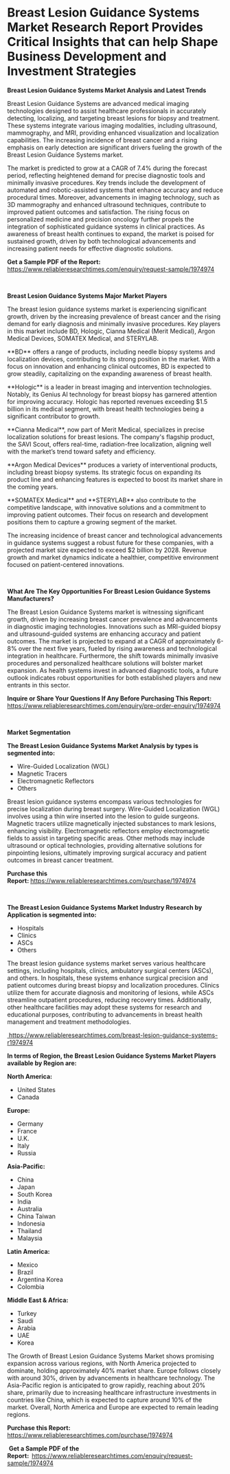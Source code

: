 <p><h1>Breast Lesion Guidance Systems Market Research Report Provides Critical Insights that can help Shape Business Development and Investment Strategies</h1></p><p><strong>Breast Lesion Guidance Systems Market Analysis and Latest Trends</strong></p>
<p><p>Breast Lesion Guidance Systems are advanced medical imaging technologies designed to assist healthcare professionals in accurately detecting, localizing, and targeting breast lesions for biopsy and treatment. These systems integrate various imaging modalities, including ultrasound, mammography, and MRI, providing enhanced visualization and localization capabilities. The increasing incidence of breast cancer and a rising emphasis on early detection are significant drivers fueling the growth of the Breast Lesion Guidance Systems market.</p><p>The market is predicted to grow at a CAGR of 7.4% during the forecast period, reflecting heightened demand for precise diagnostic tools and minimally invasive procedures. Key trends include the development of automated and robotic-assisted systems that enhance accuracy and reduce procedural times. Moreover, advancements in imaging technology, such as 3D mammography and enhanced ultrasound techniques, contribute to improved patient outcomes and satisfaction. The rising focus on personalized medicine and precision oncology further propels the integration of sophisticated guidance systems in clinical practices. As awareness of breast health continues to expand, the market is poised for sustained growth, driven by both technological advancements and increasing patient needs for effective diagnostic solutions.</p></p>
<p><strong>Get a Sample PDF of the Report:&nbsp;</strong> <a href="https://www.reliableresearchtimes.com/enquiry/request-sample/1974974?utm_campaign=3612&utm_medium=2&utm_source=Github&utm_content=ia&utm_term=16042025&utm_id=breast-lesion-guidance-systems">https://www.reliableresearchtimes.com/enquiry/request-sample/1974974</a></p>
<p>&nbsp;</p>
<p><strong>Breast Lesion Guidance Systems Major Market Players</strong></p>
<p><p>The breast lesion guidance systems market is experiencing significant growth, driven by the increasing prevalence of breast cancer and the rising demand for early diagnosis and minimally invasive procedures. Key players in this market include BD, Hologic, Cianna Medical (Merit Medical), Argon Medical Devices, SOMATEX Medical, and STERYLAB.</p><p>**BD** offers a range of products, including needle biopsy systems and localization devices, contributing to its strong position in the market. With a focus on innovation and enhancing clinical outcomes, BD is expected to grow steadily, capitalizing on the expanding awareness of breast health.</p><p>**Hologic** is a leader in breast imaging and intervention technologies. Notably, its Genius AI technology for breast biopsy has garnered attention for improving accuracy. Hologic has reported revenues exceeding $1.5 billion in its medical segment, with breast health technologies being a significant contributor to growth.</p><p>**Cianna Medical**, now part of Merit Medical, specializes in precise localization solutions for breast lesions. The company's flagship product, the SAVI Scout, offers real-time, radiation-free localization, aligning well with the market’s trend toward safety and efficiency.</p><p>**Argon Medical Devices** produces a variety of interventional products, including breast biopsy systems. Its strategic focus on expanding its product line and enhancing features is expected to boost its market share in the coming years.</p><p>**SOMATEX Medical** and **STERYLAB** also contribute to the competitive landscape, with innovative solutions and a commitment to improving patient outcomes. Their focus on research and development positions them to capture a growing segment of the market.</p><p>The increasing incidence of breast cancer and technological advancements in guidance systems suggest a robust future for these companies, with a projected market size expected to exceed $2 billion by 2028. Revenue growth and market dynamics indicate a healthier, competitive environment focused on patient-centered innovations.</p></p>
<p>&nbsp;</p>
<p><strong>What Are The Key Opportunities For Breast Lesion Guidance Systems Manufacturers?</strong></p>
<p><p>The Breast Lesion Guidance Systems market is witnessing significant growth, driven by increasing breast cancer prevalence and advancements in diagnostic imaging technologies. Innovations such as MRI-guided biopsy and ultrasound-guided systems are enhancing accuracy and patient outcomes. The market is projected to expand at a CAGR of approximately 6-8% over the next five years, fueled by rising awareness and technological integration in healthcare. Furthermore, the shift towards minimally invasive procedures and personalized healthcare solutions will bolster market expansion. As health systems invest in advanced diagnostic tools, a future outlook indicates robust opportunities for both established players and new entrants in this sector.</p></p>
<p><strong>Inquire or Share Your Questions If Any Before Purchasing This Report:</strong> <a href="https://www.reliableresearchtimes.com/enquiry/pre-order-enquiry/1974974?utm_campaign=3612&utm_medium=2&utm_source=Github&utm_content=ia&utm_term=16042025&utm_id=breast-lesion-guidance-systems">https://www.reliableresearchtimes.com/enquiry/pre-order-enquiry/1974974</a></p>
<p>&nbsp;</p>
<p><strong>Market Segmentation</strong></p>
<p><strong>The Breast Lesion Guidance Systems Market Analysis by types is segmented into:</strong></p>
<p><ul><li>Wire-Guided Localization (WGL)</li><li>Magnetic Tracers</li><li>Electromagnetic Reflectors</li><li>Others</li></ul></p>
<p><p>Breast lesion guidance systems encompass various technologies for precise localization during breast surgery. Wire-Guided Localization (WGL) involves using a thin wire inserted into the lesion to guide surgeons. Magnetic tracers utilize magnetically injected substances to mark lesions, enhancing visibility. Electromagnetic reflectors employ electromagnetic fields to assist in targeting specific areas. Other methods may include ultrasound or optical technologies, providing alternative solutions for pinpointing lesions, ultimately improving surgical accuracy and patient outcomes in breast cancer treatment.</p></p>
<p><strong>Purchase this Report:&nbsp;</strong><a href="https://www.reliableresearchtimes.com/purchase/1974974?utm_campaign=3612&utm_medium=2&utm_source=Github&utm_content=ia&utm_term=16042025&utm_id=breast-lesion-guidance-systems">https://www.reliableresearchtimes.com/purchase/1974974</a></p>
<p>&nbsp;</p>
<p><strong>The Breast Lesion Guidance Systems Market Industry Research by Application is segmented into:</strong></p>
<p><ul><li>Hospitals</li><li>Clinics</li><li>ASCs</li><li>Others</li></ul></p>
<p><p>The breast lesion guidance systems market serves various healthcare settings, including hospitals, clinics, ambulatory surgical centers (ASCs), and others. In hospitals, these systems enhance surgical precision and patient outcomes during breast biopsy and localization procedures. Clinics utilize them for accurate diagnosis and monitoring of lesions, while ASCs streamline outpatient procedures, reducing recovery times. Additionally, other healthcare facilities may adopt these systems for research and educational purposes, contributing to advancements in breast health management and treatment methodologies.</p></p>
<p><a href="https://www.reliableresearchtimes.com/breast-lesion-guidance-systems-r1974974?utm_campaign=3612&utm_medium=2&utm_source=Github&utm_content=ia&utm_term=16042025&utm_id=breast-lesion-guidance-systems">&nbsp;https://www.reliableresearchtimes.com/breast-lesion-guidance-systems-r1974974</a></p>
<p><strong>In terms of Region, the Breast Lesion Guidance Systems Market Players available by Region are:</strong></p>
<p>
    <p> <strong> North America: </strong>
        <ul>
            <li>United States</li>
            <li>Canada</li>
        </ul>
        </p> 
    <p> <strong> Europe: </strong>
        <ul>
            <li>Germany</li>
            <li>France</li>
            <li>U.K.</li>
            <li>Italy</li>
            <li>Russia</li>
        </ul>
        </p> 
    <p> <strong> Asia-Pacific: </strong>
        <ul>
            <li>China</li>
            <li>Japan</li>
            <li>South Korea</li>
            <li>India</li>
            <li>Australia</li>
            <li>China Taiwan</li>
            <li>Indonesia</li>
            <li>Thailand</li>
            <li>Malaysia</li>
        </ul>
        </p> 
    <p> <strong> Latin America: </strong>
        <ul>
            <li>Mexico</li>
            <li>Brazil</li>
            <li>Argentina Korea</li>
            <li>Colombia</li>
        </ul>
        </p> 
    <p> <strong> Middle East & Africa: </strong>
        <ul>
            <li>Turkey</li>
            <li>Saudi</li>
            <li>Arabia</li>
            <li>UAE</li>
            <li>Korea</li>
        </ul>
    </p>
    </p>
<p><p>The Growth of Breast Lesion Guidance Systems Market shows promising expansion across various regions, with North America projected to dominate, holding approximately 40% market share. Europe follows closely with around 30%, driven by advancements in healthcare technology. The Asia-Pacific region is anticipated to grow rapidly, reaching about 20% share, primarily due to increasing healthcare infrastructure investments in countries like China, which is expected to capture around 10% of the market. Overall, North America and Europe are expected to remain leading regions.</p></p>
<p><strong>Purchase this Report: </strong><a href="https://www.reliableresearchtimes.com/purchase/1974974?utm_campaign=3612&utm_medium=2&utm_source=Github&utm_content=ia&utm_term=16042025&utm_id=breast-lesion-guidance-systems">https://www.reliableresearchtimes.com/purchase/1974974</a></p>
<p>&nbsp;<strong>Get a Sample PDF of the Report:&nbsp;&nbsp;</strong><a href="https://www.reliableresearchtimes.com/enquiry/request-sample/1974974?utm_campaign=3612&utm_medium=2&utm_source=Github&utm_content=ia&utm_term=16042025&utm_id=breast-lesion-guidance-systems">https://www.reliableresearchtimes.com/enquiry/request-sample/1974974</a></p>
<p><strong></strong></p>
<p><p></p><p></p><p></p></p>
